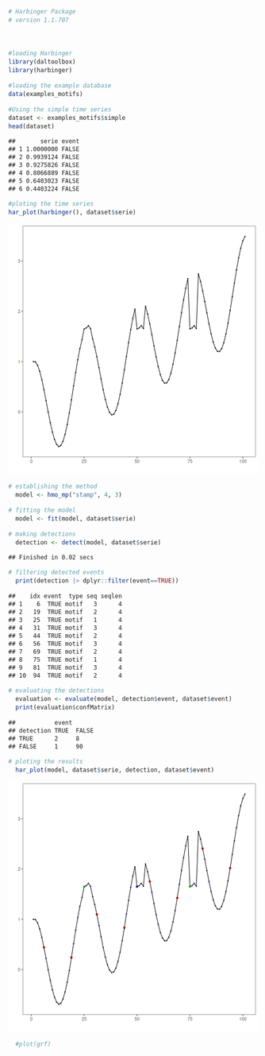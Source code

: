 
``` r
# Harbinger Package
# version 1.1.707



#loading Harbinger
library(daltoolbox)
library(harbinger) 
```


``` r
#loading the example database
data(examples_motifs)
```


``` r
#Using the simple time series
dataset <- examples_motifs$simple
head(dataset)
```

```
##       serie event
## 1 1.0000000 FALSE
## 2 0.9939124 FALSE
## 3 0.9275826 FALSE
## 4 0.8066889 FALSE
## 5 0.6403023 FALSE
## 6 0.4403224 FALSE
```


``` r
#ploting the time series
har_plot(harbinger(), dataset$serie)
```

![plot of chunk unnamed-chunk-4](fig/hmo_mp_stamp/unnamed-chunk-4-1.png)


``` r
# establishing the method  
  model <- hmo_mp("stamp", 4, 3)
```


``` r
# fitting the model
  model <- fit(model, dataset$serie)
```


``` r
# making detections
  detection <- detect(model, dataset$serie)
```

```
## Finished in 0.02 secs
```


``` r
# filtering detected events
  print(detection |> dplyr::filter(event==TRUE))
```

```
##    idx event  type seq seqlen
## 1    6  TRUE motif   3      4
## 2   19  TRUE motif   2      4
## 3   25  TRUE motif   1      4
## 4   31  TRUE motif   3      4
## 5   44  TRUE motif   2      4
## 6   56  TRUE motif   3      4
## 7   69  TRUE motif   2      4
## 8   75  TRUE motif   1      4
## 9   81  TRUE motif   3      4
## 10  94  TRUE motif   2      4
```


``` r
# evaluating the detections
  evaluation <- evaluate(model, detection$event, dataset$event)
  print(evaluation$confMatrix)
```

```
##           event      
## detection TRUE  FALSE
## TRUE      2     8    
## FALSE     1     90
```


``` r
# ploting the results
  har_plot(model, dataset$serie, detection, dataset$event)
```

![plot of chunk unnamed-chunk-10](fig/hmo_mp_stamp/unnamed-chunk-10-1.png)

``` r
  #plot(grf)
```

